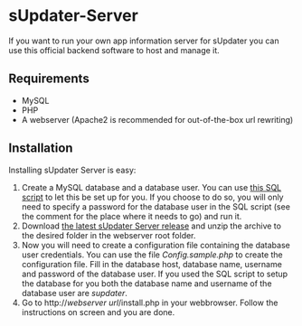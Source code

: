 # sUpdater-Server
If you want to run your own app information server for sUpdater you can use this official backend software to host and manage it.

## Requirements
- MySQL
- PHP
- A webserver (Apache2 is recommended for out-of-the-box url rewriting)

## Installation
Installing sUpdater Server is easy:
1. Create a MySQL database and a database user. You can use [this SQL script](https://gist.github.com/SlimSoftware/0cbec5cafb9283857a1fdb79613f4a6d) to let this be set up for you. If you choose to do so, you will only need to specify a password for the database user in the SQL script (see the comment for the place where it needs to go) and run it.
2. Download [the latest sUpdater Server release](https://github.com/SlimSoftware/sUpdater-Server/releases) and unzip the archive to the desired folder in the webserver root folder.
3. Now you will need to create a configuration file containing the database user credentials. You can use the file *Config.sample.php* to create the configuration file. Fill in the database host, database name, username and password of the database user. If you used the SQL script to setup the database for you both the database name and username of the database user are *supdater*.
4. Go to http://*webserver url*/install.php in your webbrowser. Follow the instructions on screen and you are done.
